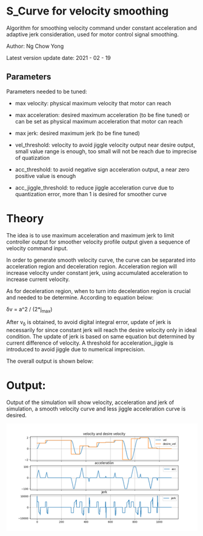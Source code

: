 # S_Curve for velocity smoothing

Algorithm for smoothing velocity command under constant acceleration and adaptive jerk consideration, used for motor control signal smoothing.

Author: Ng Chow Yong

Latest version update date: 2021 - 02 - 19

## Parameters
Parameters needed to be tuned:

- max velocity: physical maximum velocity that motor can reach

- max acceleration: desired maximum acceleration (to be fine tuned) or can be set as physical maximum acceleration that motor can reach

- max jerk: desired maximum jerk (to be fine tuned)

- vel_threshold: velocity to avoid jiggle velocity output near desire output, small value range is enough, too small will not be reach due to imprecise of quatization

- acc_threshold: to avoid negative sign acceleration output, a near zero positive value is enough

- acc_jiggle_threshold: to reduce jiggle acceleration curve due to quantization error, more than 1 is desired for smoother curve

# Theory

The idea is to use maximum acceleration and maximum jerk to limit controller output for smoother velocity profile output given a sequence of velocity command input.

In order to generate smooth velocity curve, the curve can be separated into acceleration region and deceleration region. Acceleration region will increase velocity under constant jerk, using accumulated acceleration to increase current velocity. 

As for deceleration region, when to turn into deceleration region is crucial and needed to be determine. According to equation below:

&delta;v = a^2 / (2*j<sub>max</sub>)

After v<sub>&delta;</sub> is obtained, to avoid digital integral error, update of jerk is necessarily for since constant jerk will reach the desire velocity only in ideal condition. The update of jerk is based on same equation but determined by current difference of velocity. A threshold for acceleration_jiggle is introduced to avoid jiggle due to numerical imprecision.

The overall output is shown below:

# Output:
Output of the simulation will show velocity, acceleration and jerk of simulation, a smooth velocity curve and less jiggle acceleration curve is desired.

![image](https://github.com/NgChowYong/S_Curve/blob/main/result.png)

